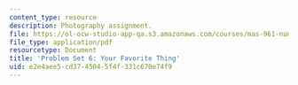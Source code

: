```yaml
---
content_type: resource
description: Photography assignment.
file: https://ol-ocw-studio-app-qa.s3.amazonaws.com/courses/mas-961-numeric-photography-fall-1998/e2e4aee5cd3745045f4f331c670e74f9_ps6.pdf
file_type: application/pdf
resourcetype: Document
title: 'Problem Set 6: Your Favorite Thing'
uid: e2e4aee5-cd37-4504-5f4f-331c670e74f9
---
```

